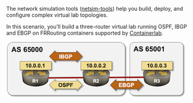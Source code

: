 The network simulation tools ([netsim-tools](https://netsim-tools.readthedocs.io/en/latest/install.html)) help you build, deploy, and configure complex virtual lab topologies.

In this scenario, you'll build a three-router virtual lab running OSPF, IBGP and EBGP on FRRouting containers supported by [Containerlab](https://blog.ipspace.net/2021/04/netsim-containerlab.html).

![Lab topology](lab-ospf-bgp.png)